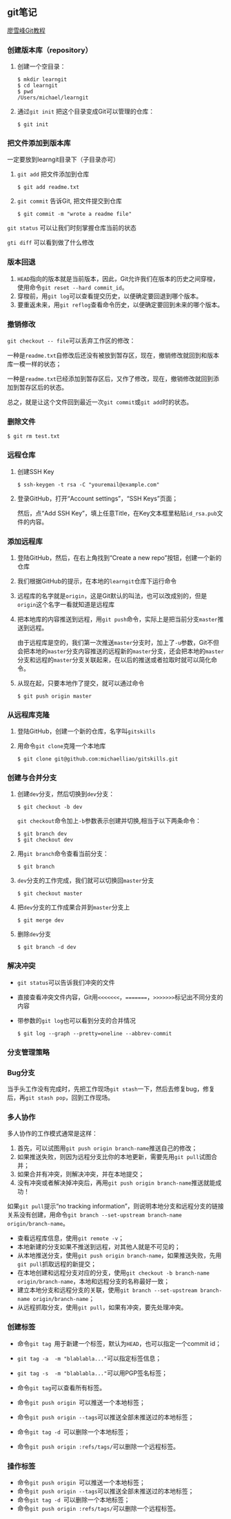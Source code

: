 ## git笔记
[廖雪峰Git教程](https://www.liaoxuefeng.com/wiki/0013739516305929606dd18361248578c67b8067c8c017b000)

### 创建版本库（repository）

1. 创建一个空目录：

   ```
   $ mkdir learngit
   $ cd learngit
   $ pwd
   /Users/michael/learngit
   ```

2. 通过`git init` 把这个目录变成Git可以管理的仓库：

   ```
   $ git init
   ```

### 把文件添加到版本库

一定要放到learngit目录下（子目录亦可）

1. `git add` 把文件添加到仓库

   ```
   $ git add readme.txt
   ```

2. `git commit` 告诉Git, 把文件提交到仓库

   ```
   $ git commit -m "wrote a readme file" 
   ```

`git status` 可以让我们时刻掌握仓库当前的状态

`gti diff` 可以看到做了什么修改

### 版本回退 

1. `HEAD`指向的版本就是当前版本，因此，Git允许我们在版本的历史之间穿梭，使用命令`git reset --hard commit_id`。
2. 穿梭前，用`git log`可以查看提交历史，以便确定要回退到哪个版本。
3. 要重返未来，用`git reflog`查看命令历史，以便确定要回到未来的哪个版本。

### 撤销修改

`git checkout -- file`可以丢弃工作区的修改：

一种是`readme.txt`自修改后还没有被放到暂存区，现在，撤销修改就回到和版本库一模一样的状态；

一种是`readme.txt`已经添加到暂存区后，又作了修改，现在，撤销修改就回到添加到暂存区后的状态。

总之，就是让这个文件回到最近一次`git commit`或`git add`时的状态。

### 删除文件

```
$ git rm test.txt
```



### 远程仓库

1. 创建SSH Key

   ```
   $ ssh-keygen -t rsa -C "youremail@example.com"
   ```

2. 登录GitHub，打开“Account settings”，“SSH Keys”页面；

   然后，点“Add SSH Key”，填上任意Title，在Key文本框里粘贴`id_rsa.pub`文件的内容。

### 添加远程库

1. 登陆GitHub，然后，在右上角找到“Create a new repo”按钮，创建一个新的仓库

2. 我们根据GitHub的提示，在本地的`learngit`仓库下运行命令

3. 远程库的名字就是`origin`，这是Git默认的叫法，也可以改成别的，但是`origin`这个名字一看就知道是远程库

4. 把本地库的内容推送到远程，用`git push`命令，实际上是把当前分支`master`推送到远程。

   由于远程库是空的，我们第一次推送`master`分支时，加上了`-u`参数，Git不但会把本地的`master`分支内容推送的远程新的`master`分支，还会把本地的`master`分支和远程的`master`分支关联起来，在以后的推送或者拉取时就可以简化命令。

5. 从现在起，只要本地作了提交，就可以通过命令

   ```
   $ git push origin master
   ```

### 从远程库克隆

1. 登陆GitHub，创建一个新的仓库，名字叫`gitskills`

2. 用命令`git clone`克隆一个本地库

   ```
   $ git clone git@github.com:michaelliao/gitskills.git
   ```

### 创建与合并分支

1. 创建`dev`分支，然后切换到`dev`分支：

   ```
   $ git checkout -b dev
   ```

   `git checkout`命令加上`-b`参数表示创建并切换,相当于以下两条命令：

   ```
   $ git branch dev
   $ git checkout dev
   ```

2. 用`git branch`命令查看当前分支：

   ```
   $ git branch
   ```

3. `dev`分支的工作完成，我们就可以切换回`master`分支

   ```
   $ git checkout master
   ```

4. 把`dev`分支的工作成果合并到`master`分支上

   ```
   $ git merge dev
   ```

5. 删除`dev`分支

   ```
   $ git branch -d dev
   ```

### 解决冲突

- `git status`可以告诉我们冲突的文件

- 直接查看冲突文件内容，Git用`<<<<<<<`，`=======`，`>>>>>>>`标记出不同分支的内容

- 带参数的`git log`也可以看到分支的合并情况

  ```
  $ git log --graph --pretty=oneline --abbrev-commit
  ```


### 分支管理策略

### Bug分支

当手头工作没有完成时，先把工作现场`git stash`一下，然后去修复bug，修复后，再`git stash pop`，回到工作现场。

### 多人协作

多人协作的工作模式通常是这样：

1. 首先，可以试图用`git push origin branch-name`推送自己的修改；
2. 如果推送失败，则因为远程分支比你的本地更新，需要先用`git pull`试图合并；
3. 如果合并有冲突，则解决冲突，并在本地提交；
4. 没有冲突或者解决掉冲突后，再用`git push origin branch-name`推送就能成功！

如果`git pull`提示“no tracking information”，则说明本地分支和远程分支的链接关系没有创建，用命令`git branch --set-upstream branch-name origin/branch-name`。

- 查看远程库信息，使用`git remote -v`；
- 本地新建的分支如果不推送到远程，对其他人就是不可见的；
- 从本地推送分支，使用`git push origin branch-name`，如果推送失败，先用`git pull`抓取远程的新提交；
- 在本地创建和远程分支对应的分支，使用`git checkout -b branch-name origin/branch-name`，本地和远程分支的名称最好一致；
- 建立本地分支和远程分支的关联，使用`git branch --set-upstream branch-name origin/branch-name`；
- 从远程抓取分支，使用`git pull`，如果有冲突，要先处理冲突。

### 创建标签

- 命令`git tag `用于新建一个标签，默认为`HEAD`，也可以指定一个commit id；
- `git tag -a  -m "blablabla..."`可以指定标签信息；
- `git tag -s  -m "blablabla..."`可以用PGP签名标签；
- 命令`git tag`可以查看所有标签。


- 命令`git push origin `可以推送一个本地标签；
- 命令`git push origin --tags`可以推送全部未推送过的本地标签；
- 命令`git tag -d `可以删除一个本地标签；
- 命令`git push origin :refs/tags/`可以删除一个远程标签。

### 操作标签

- 命令`git push origin `可以推送一个本地标签；
- 命令`git push origin --tags`可以推送全部未推送过的本地标签；
- 命令`git tag -d `可以删除一个本地标签；
- 命令`git push origin :refs/tags/`可以删除一个远程标签。

